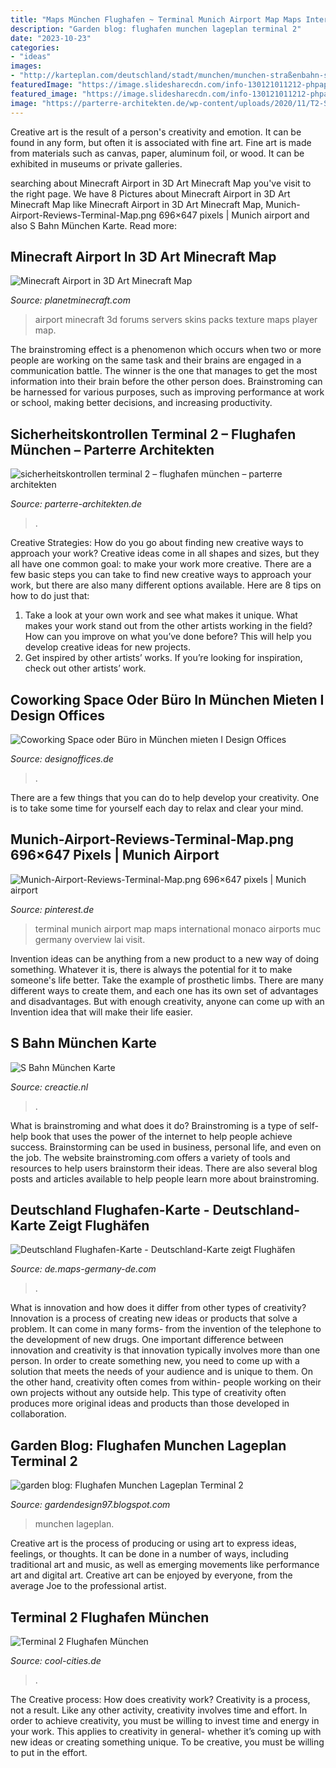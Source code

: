 ```yaml
---
title: "Maps München Flughafen ~ Terminal Munich Airport Map Maps International Monaco Airports Muc Germany Overview Lai Visit"
description: "Garden blog: flughafen munchen lageplan terminal 2"
date: "2023-10-23"
categories:
- "ideas"
images:
- "http://karteplan.com/deutschland/stadt/munchen/munchen-straßenbahn-s-u-bahn-plan.jpg"
featuredImage: "https://image.slidesharecdn.com/info-130121011212-phpapp02/95/information-der-flughafen-mnchen-von-az-22-638.jpg?cb=1359056175"
featured_image: "https://image.slidesharecdn.com/info-130121011212-phpapp02/95/information-der-flughafen-mnchen-von-az-22-638.jpg?cb=1359056175"
image: "https://parterre-architekten.de/wp-content/uploads/2020/11/T2-Sicherheitskontrolle-Perspektive04_ohne-Logo-1024x768.jpg"
---
```



Creative art is the result of a person's creativity and emotion. It can be found in any form, but often it is associated with fine art. Fine art is made from materials such as canvas, paper, aluminum foil, or wood. It can be exhibited in museums or private galleries.

	

		
searching about Minecraft Airport in 3D Art Minecraft Map you've visit to the right page. We have 8 Pictures about Minecraft Airport in 3D Art Minecraft Map like Minecraft Airport in 3D Art Minecraft Map, Munich-Airport-Reviews-Terminal-Map.png 696×647 pixels | Munich airport and also S Bahn München Karte. Read more:
		
    
## Minecraft Airport In 3D Art Minecraft Map

<img loading=lazy src="https://static.planetminecraft.com/files/resource_media/screenshot/1226/2012-06-25_162353_2687148.jpg" onerror="this.onerror=null;this.src='https://tse4.mm.bing.net/th?id=OIP.Tlxx17bqYRRNXpOOYJYq7wHaD4&amp;pid=15.1';" alt="Minecraft Airport in 3D Art Minecraft Map">

_Source: planetminecraft.com_

>airport minecraft 3d forums servers skins packs texture maps player map. 

	

The brainstroming effect is a phenomenon which occurs when two or more people are working on the same task and their brains are engaged in a communication battle. The winner is the one that manages to get the most information into their brain before the other person does. Brainstroming can be harnessed for various purposes, such as improving performance at work or school, making better decisions, and increasing productivity.

    
## Sicherheitskontrollen Terminal 2 – Flughafen München – Parterre Architekten

<img loading=lazy src="https://parterre-architekten.de/wp-content/uploads/2020/11/T2-Sicherheitskontrolle-Perspektive04_ohne-Logo-1024x768.jpg" onerror="this.onerror=null;this.src='https://tse2.mm.bing.net/th?id=OIP.rL9sikV7QBT8khJTEGgKCgHaFj&amp;pid=15.1';" alt="sicherheitskontrollen terminal 2 – flughafen münchen – parterre architekten">

_Source: parterre-architekten.de_

>. 

	

Creative Strategies: How do you go about finding new creative ways to approach your work?
Creative ideas come in all shapes and sizes, but they all have one common goal: to make your work more creative. There are a few basic steps you can take to find new creative ways to approach your work, but there are also many different options available. Here are 8 tips on how to do just that: 
1. Take a look at your own work and see what makes it unique. What makes your work stand out from the other artists working in the field? How can you improve on what you’ve done before? This will help you develop creative ideas for new projects. 
2. Get inspired by other artists’ works. If you’re looking for inspiration, check out other artists’ work.

    
## Coworking Space Oder Büro In München Mieten I Design Offices

<img loading=lazy src="https://images.ctfassets.net/9mt55bm0937w/2vX6QVBlnMf9PVoUAbX7Tb/5b1f7f716a330bab808f8d0df1f243d7/2018_09_DO_M_88North_020.jpg" onerror="this.onerror=null;this.src='https://tse2.mm.bing.net/th?id=OIP.51GjZmix4MPQ3pN1u8RZQAHaE8&amp;pid=15.1';" alt="Coworking Space oder Büro in München mieten I Design Offices">

_Source: designoffices.de_

>. 

	

There are a few things that you can do to help develop your creativity. One is to take some time for yourself each day to relax and clear your mind.

    
## Munich-Airport-Reviews-Terminal-Map.png 696×647 Pixels | Munich Airport

<img loading=lazy src="https://i.pinimg.com/736x/e6/ca/76/e6ca76b4509a1b7b62960281a2afda71--lai-terminal.jpg" onerror="this.onerror=null;this.src='https://tse1.mm.bing.net/th?id=OIP.ufqLBoDhEAOjZeHoV8LqgQHaG4&amp;pid=15.1';" alt="Munich-Airport-Reviews-Terminal-Map.png 696×647 pixels | Munich airport">

_Source: pinterest.de_

>terminal munich airport map maps international monaco airports muc germany overview lai visit. 

	

Invention ideas can be anything from a new product to a new way of doing something. Whatever it is, there is always the potential for it to make someone's life better. Take the example of prosthetic limbs. There are many different ways to create them, and each one has its own set of advantages and disadvantages. But with enough creativity, anyone can come up with an Invention idea that will make their life easier.

    
## S Bahn München Karte

<img loading=lazy src="http://karteplan.com/deutschland/stadt/munchen/munchen-straßenbahn-s-u-bahn-plan.jpg" onerror="this.onerror=null;this.src='https://tse2.mm.bing.net/th?id=OIP.hO4TJTkvDzbFRDJi4xk7fAHaFJ&amp;pid=15.1';" alt="S Bahn München Karte">

_Source: creactie.nl_

>. 

	

What is brainstroming and what does it do?
Brainstroming is a type of self-help book that uses the power of the internet to help people achieve success. Brainstorming can be used in business, personal life, and even on the job. The website brainstroming.com offers a variety of tools and resources to help users brainstorm their ideas. There are also several blog posts and articles available to help people learn more about brainstroming.

    
## Deutschland Flughafen-Karte - Deutschland-Karte Zeigt Flughäfen

<img loading=lazy src="https://de.maps-germany-de.com/img/0/deutschland-flughafen-karte.jpg" onerror="this.onerror=null;this.src='https://tse2.mm.bing.net/th?id=OIP.uoX9SmIjEL5ntq7hGneXRQHaFe&amp;pid=15.1';" alt="Deutschland Flughafen-Karte - Deutschland-Karte zeigt Flughäfen">

_Source: de.maps-germany-de.com_

>. 

	

What is innovation and how does it differ from other types of creativity?
Innovation is a process of creating new ideas or products that solve a problem. It can come in many forms- from the invention of the telephone to the development of new drugs. 
One important difference between innovation and creativity is that innovation typically involves more than one person. In order to create something new, you need to come up with a solution that meets the needs of your audience and is unique to them. On the other hand, creativity often comes from within- people working on their own projects without any outside help. This type of creativity often produces more original ideas and products than those developed in collaboration.

    
## Garden Blog: Flughafen Munchen Lageplan Terminal 2

<img loading=lazy src="https://image.slidesharecdn.com/info-130121011212-phpapp02/95/information-der-flughafen-mnchen-von-az-22-638.jpg?cb=1359056175" onerror="this.onerror=null;this.src='https://tse4.mm.bing.net/th?id=OIP.ToE2pSezG0T4lmDvv31x5QHaHa&amp;pid=15.1';" alt="garden blog: Flughafen Munchen Lageplan Terminal 2">

_Source: gardendesign97.blogspot.com_

>munchen lageplan. 

	

Creative art is the process of producing or using art to express ideas, feelings, or thoughts. It can be done in a number of ways, including traditional art and music, as well as emerging movements like performance art and digital art. Creative art can be enjoyed by everyone, from the average Joe to the professional artist.

    
## Terminal 2 Flughafen München

<img loading=lazy src="https://media.cool-cities.com/flughafen_terminal2_001pr_f_mob.jpg?h=730" onerror="this.onerror=null;this.src='https://tse2.mm.bing.net/th?id=OIP.ufEKifGysKCp4GZHxhpbLAHaFj&amp;pid=15.1';" alt="Terminal 2 Flughafen München">

_Source: cool-cities.de_

>. 

	

The Creative process: How does creativity work?
Creativity is a process, not a result. Like any other activity, creativity involves time and effort. In order to achieve creativity, you must be willing to invest time and energy in your work. This applies to creativity in general- whether it’s coming up with new ideas or creating something unique. To be creative, you must be willing to put in the effort.

